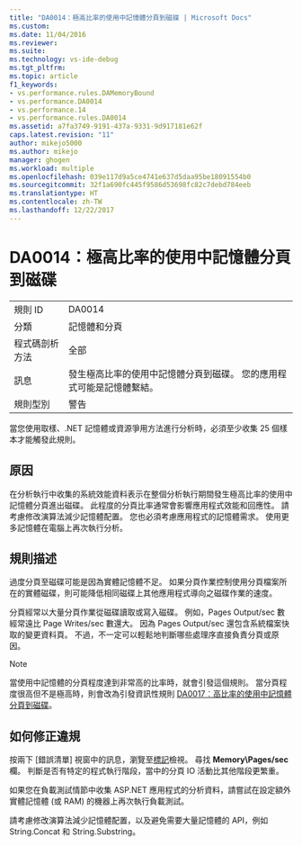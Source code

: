 ```yaml
---
title: "DA0014：極高比率的使用中記憶體分頁到磁碟 | Microsoft Docs"
ms.custom: 
ms.date: 11/04/2016
ms.reviewer: 
ms.suite: 
ms.technology: vs-ide-debug
ms.tgt_pltfrm: 
ms.topic: article
f1_keywords:
- vs.performance.rules.DAMemoryBound
- vs.performance.DA0014
- vs.performance.14
- vs.performance.rules.DA0014
ms.assetid: a7fa3749-9191-437a-9331-9d917181e62f
caps.latest.revision: "11"
author: mikejo5000
ms.author: mikejo
manager: ghogen
ms.workload: multiple
ms.openlocfilehash: 039e117d9a5ce4741e637d5daa95be18091554b0
ms.sourcegitcommit: 32f1a690fc445f9586d53698fc82c7debd784eeb
ms.translationtype: HT
ms.contentlocale: zh-TW
ms.lasthandoff: 12/22/2017
---
```

# <a name="da0014-extremely-high-rates-of-paging-active-memory-to-disk"></a>DA0014：極高比率的使用中記憶體分頁到磁碟
|||  
|-|-|  
|規則 ID|DA0014|  
|分類|記憶體和分頁|  
|程式碼剖析方法|全部|  
|訊息|發生極高比率的使用中記憶體分頁到磁碟。 您的應用程式可能是記憶體繫結。|  
|規則型別|警告|  
  
 當您使用取樣、.NET 記憶體或資源爭用方法進行分析時，必須至少收集 25 個樣本才能觸發此規則。  
  
## <a name="cause"></a>原因  
 在分析執行中收集的系統效能資料表示在整個分析執行期間發生極高比率的使用中記憶體分頁進出磁碟。 此程度的分頁比率通常會影響應用程式效能和回應性。 請考慮修改演算法減少記憶體配置。 您也必須考慮應用程式的記憶體需求。 使用更多記憶體在電腦上再次執行分析。  
  
## <a name="rule-description"></a>規則描述  
 過度分頁至磁碟可能是因為實體記憶體不足。 如果分頁作業控制使用分頁檔案所在的實體磁碟，則可能降低相同磁碟上其他應用程式導向之磁碟作業的速度。  
  
 分頁經常以大量分頁作業從磁碟讀取或寫入磁碟。 例如，Pages Output/sec 數經常遠比 Page Writes/sec 數還大。 因為 Pages Output/sec 還包含系統檔案快取的變更資料頁。 不過，不一定可以輕鬆地判斷哪些處理序直接負責分頁或原因。  
  
> [!NOTE]
>  當使用中記憶體的分頁程度達到非常高的比率時，就會引發這個規則。 當分頁程度很高但不是極高時，則會改為引發資訊性規則 [DA0017︰高比率的使用中記憶體分頁到磁碟](../profiling/da0017-high-rates-of-paging-active-memory-to-disk.md)。  
  
## <a name="how-to-fix-violations"></a>如何修正違規  
 按兩下 [錯誤清單] 視窗中的訊息，瀏覽至[標記](../profiling/marks-view.md)檢視。 尋找 **Memory\Pages/sec** 欄。 判斷是否有特定的程式執行階段，當中的分頁 IO 活動比其他階段更繁重。  
  
 如果您在負載測試情節中收集 ASP.NET 應用程式的分析資料，請嘗試在設定額外實體記憶體 (或 RAM) 的機器上再次執行負載測試。  
  
 請考慮修改演算法減少記憶體配置，以及避免需要大量記憶體的 API，例如 String.Concat 和 String.Substring。